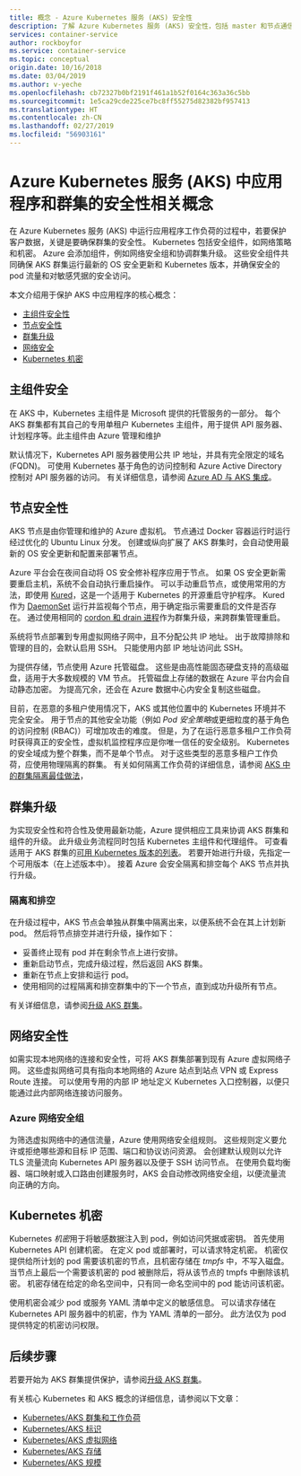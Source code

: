 ```yaml
---
title: 概念 - Azure Kubernetes 服务 (AKS) 安全性
description: 了解 Azure Kubernetes 服务 (AKS) 安全性，包括 master 和节点通信、网络策略和 Kubernetes 机密。
services: container-service
author: rockboyfor
ms.service: container-service
ms.topic: conceptual
origin.date: 10/16/2018
ms.date: 03/04/2019
ms.author: v-yeche
ms.openlocfilehash: cb72327b0bf2191f461a1b52f0164c363a36c5bb
ms.sourcegitcommit: 1e5ca29cde225ce7bc8ff55275d82382bf957413
ms.translationtype: HT
ms.contentlocale: zh-CN
ms.lasthandoff: 02/27/2019
ms.locfileid: "56903161"
---
```

# <a name="security-concepts-for-applications-and-clusters-in-azure-kubernetes-service-aks"></a>Azure Kubernetes 服务 (AKS) 中应用程序和群集的安全性相关概念

在 Azure Kubernetes 服务 (AKS) 中运行应用程序工作负荷的过程中，若要保护客户数据，关键是要确保群集的安全性。 Kubernetes 包括安全组件，如网络策略和机密。 Azure 会添加组件，例如网络安全组和协调群集升级。 这些安全组件共同确保 AKS 群集运行最新的 OS 安全更新和 Kubernetes 版本，并确保安全的 pod 流量和对敏感凭据的安全访问。

本文介绍用于保护 AKS 中应用程序的核心概念：

- [主组件安全性](#master-security)
- [节点安全性](#node-security)
- [群集升级](#cluster-upgrades)
- [网络安全](#network-security)
- [Kubernetes 机密](#kubernetes-secrets)

## <a name="master-security"></a>主组件安全

在 AKS 中，Kubernetes 主组件是 Microsoft 提供的托管服务的一部分。 每个 AKS 群集都有其自己的专用单租户 Kubernetes 主组件，用于提供 API 服务器、计划程序等。此主组件由 Azure 管理和维护

默认情况下，Kubernetes API 服务器使用公共 IP 地址，并具有完全限定的域名 (FQDN)。 可使用 Kubernetes 基于角色的访问控制和 Azure Active Directory 控制对 API 服务器的访问。 有关详细信息，请参阅 [Azure AD 与 AKS 集成][aks-aad]。

## <a name="node-security"></a>节点安全性

AKS 节点是由你管理和维护的 Azure 虚拟机。 节点通过 Docker 容器运行时运行经过优化的 Ubuntu Linux 分发。 创建或纵向扩展了 AKS 群集时，会自动使用最新的 OS 安全更新和配置来部署节点。

Azure 平台会在夜间自动将 OS 安全修补程序应用于节点。 如果 OS 安全更新需要重启主机，系统不会自动执行重启操作。 可以手动重启节点，或使用常用的方法，即使用 [Kured][kured]，这是一个适用于 Kubernetes 的开源重启守护程序。 Kured 作为 [DaemonSet][aks-daemonsets] 运行并监视每个节点，用于确定指示需要重启的文件是否存在。 通过使用相同的 [cordon 和 drain 进程](#cordon-and-drain)作为群集升级，来跨群集管理重启。

系统将节点部署到专用虚拟网络子网中，且不分配公共 IP 地址。 出于故障排除和管理的目的，会默认启用 SSH。 只能使用内部 IP 地址访问此 SSH。

为提供存储，节点使用 Azure 托管磁盘。 这些是由高性能固态硬盘支持的高级磁盘，适用于大多数规模的 VM 节点。 托管磁盘上存储的数据在 Azure 平台内会自动静态加密。 为提高冗余，还会在 Azure 数据中心内安全复制这些磁盘。

目前，在恶意的多租户使用情况下，AKS 或其他位置中的 Kubernetes 环境并不完全安全。 用于节点的其他安全功能（例如 *Pod 安全策略*或更细粒度的基于角色的访问控制 (RBAC)）可增加攻击的难度。 但是，为了在运行恶意多租户工作负荷时获得真正的安全性，虚拟机监控程序应是你唯一信任的安全级别。 Kubernetes 的安全域成为整个群集，而不是单个节点。 对于这些类型的恶意多租户工作负荷，应使用物理隔离的群集。 有关如何隔离工作负荷的详细信息，请参阅 [AKS 中的群集隔离最佳做法][cluster-isolation]，

## <a name="cluster-upgrades"></a>群集升级

为实现安全性和符合性及使用最新功能，Azure 提供相应工具来协调 AKS 群集和组件的升级。 此升级业务流程同时包括 Kubernetes 主组件和代理组件。 可查看适用于 AKS 群集的[可用 Kubernetes 版本的列表](supported-kubernetes-versions.md)。 若要开始进行升级，先指定一个可用版本（在上述版本中）。 接着 Azure 会安全隔离和排空每个 AKS 节点并执行升级。

### <a name="cordon-and-drain"></a>隔离和排空

在升级过程中，AKS 节点会单独从群集中隔离出来，以便系统不会在其上计划新 pod。 然后将节点排空并进行升级，操作如下：

- 妥善终止现有 pod 并在剩余节点上进行安排。
- 重新启动节点，完成升级过程，然后返回 AKS 群集。
- 重新在节点上安排和运行 pod。
- 使用相同的过程隔离和排空群集中的下一个节点，直到成功升级所有节点。

有关详细信息，请参阅[升级 AKS 群集][aks-upgrade-cluster]。

## <a name="network-security"></a>网络安全性

如需实现本地网络的连接和安全性，可将 AKS 群集部署到现有 Azure 虚拟网络子网。 这些虚拟网络可具有指向本地网络的 Azure 站点到站点 VPN 或 Express Route 连接。 可以使用专用的内部 IP 地址定义 Kubernetes 入口控制器，以便只能通过此内部网络连接访问服务。

### <a name="azure-network-security-groups"></a>Azure 网络安全组

为筛选虚拟网络中的通信流量，Azure 使用网络安全组规则。 这些规则定义要允许或拒绝哪些源和目标 IP 范围、端口和协议访问资源。 会创建默认规则以允许 TLS 流量流向 Kubernetes API 服务器以及便于 SSH 访问节点。 在使用负载均衡器、端口映射或入口路由创建服务时，AKS 会自动修改网络安全组，以便流量流向正确的方向。

## <a name="kubernetes-secrets"></a>Kubernetes 机密

Kubernetes *机密*用于将敏感数据注入到 pod，例如访问凭据或密钥。 首先使用 Kubernetes API 创建机密。 在定义 pod 或部署时，可以请求特定机密。 机密仅提供给所计划的 pod 需要该机密的节点，且机密存储在 *tmpfs* 中，不写入磁盘。 当节点上最后一个需要该机密的 pod 被删除后，将从该节点的 tmpfs 中删除该机密。 机密存储在给定的命名空间中，只有同一命名空间中的 pod 能访问该机密。

使用机密会减少 pod 或服务 YAML 清单中定义的敏感信息。 可以请求存储在 Kubernetes API 服务器中的机密，作为 YAML 清单的一部分。 此方法仅为 pod 提供特定的机密访问权限。

## <a name="next-steps"></a>后续步骤

若要开始为 AKS 群集提供保护，请参阅[升级 AKS 群集][aks-upgrade-cluster]。

有关核心 Kubernetes 和 AKS 概念的详细信息，请参阅以下文章：

- [Kubernetes/AKS 群集和工作负荷][aks-concepts-clusters-workloads]
- [Kubernetes/AKS 标识][aks-concepts-identity]
- [Kubernetes/AKS 虚拟网络][aks-concepts-network]
- [Kubernetes/AKS 存储][aks-concepts-storage]
- [Kubernetes/AKS 规模][aks-concepts-scale]

<!-- LINKS - External -->
[kured]: https://github.com/weaveworks/kured
[kubernetes-network-policies]: https://kubernetes.io/docs/concepts/services-networking/network-policies/

<!-- LINKS - Internal -->
[aks-daemonsets]: concepts-clusters-workloads.md#daemonsets
[aks-upgrade-cluster]: upgrade-cluster.md
[aks-aad]: aad-integration.md
[aks-concepts-clusters-workloads]: concepts-clusters-workloads.md
[aks-concepts-identity]: concepts-identity.md
[aks-concepts-scale]: concepts-scale.md
[aks-concepts-storage]: concepts-storage.md
[aks-concepts-network]: concepts-network.md
[cluster-isolation]: operator-best-practices-cluster-isolation.md